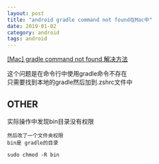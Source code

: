 ```yaml
---
layout: post
title: "android gradle command not found在Mac中"
date: 2019-01-02
category: android
tags: android
---
```


[[Mac] gradle command not found 解决方法](https://blog.csdn.net/blue_zy/article/details/79862373)  

这个问题是在命令行中使用gradle命令不存在  
只需要找到本地的gradle然后加到.zshrc文件中


## OTHER

实际操作中发现bin目录没有权限  

	然后改了一个文件夹权限 
	bin是 gradle的目录
	
	sudo chmod -R bin